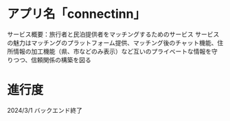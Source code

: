 # アプリ名「connectinn」
サービス概要：旅行者と民泊提供者をマッチングするためのサービス
サービスの魅力はマッチングのプラットフォーム提供、マッチング後のチャット機能、住所情報の加工機能（県、市などのみ表示）など互いのプライベートな情報を守りつつ、信頼関係の構築を図る

# 進行度
2024/3/1 バックエンド終了
